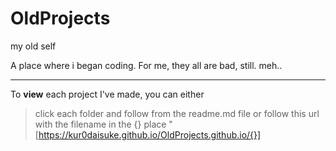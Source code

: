 # OldProjects
my old self

A place where i began coding.
For me, they all are bad, still. meh..

<hr>

To **view** each project I've made, you can either 
> click each folder and follow from the readme.md file or
> follow this url with the filename in the {} place "[https://kur0daisuke.github.io/OldProjects.github.io/{}]

